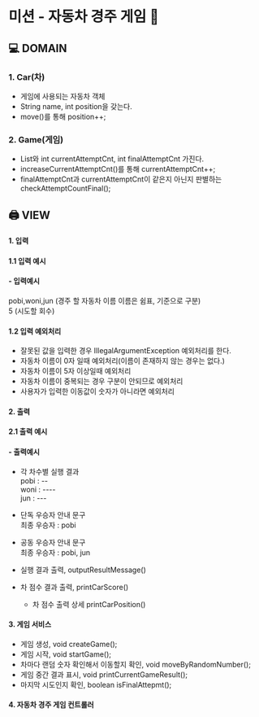# 미션 - 자동차 경주 게임 🚓

## 💻 DOMAIN

### 1. Car(차)

- 게임에 사용되는 자동차 객체
- String name, int position을 갖는다.
- move()를 통해 position++;

### 2. Game(게임)

- List<Car>와 int currentAttemptCnt, int finalAttemptCnt 가진다.
- increaseCurrentAttemptCnt()를 통해 currentAttemptCnt++;
- finalAttemptCnt과 currentAttemptCnt이 같은지 아닌지 판별하는 checkAttemptCountFinal();

## 🖨️ VIEW

#### 1. 입력

#### 1.1 입력 예시

#### - 입력예시

pobi,woni,jun  (경주 할 자동차 이름 이름은 쉼표, 기준으로 구분)  
5 (시도할 회수)

#### 1.2 입력 예외처리

- 잘못된 값을 입력한 경우 IllegalArgumentException 예외처리를 한다.
- 자동차 이름이 0자 일때 예외처리(이름이 존재하지 않는 경우는 없다.)
- 자동차 이름이 5자 이상일때 예외처리
- 자동차 이름이 중복되는 경우 구분이 안되므로 예외처리
- 사용자가 입력한 이동값이 숫자가 아니라면 예외처리

#### 2. 출력

#### 2.1 출력 예시

#### - 출력예시

- 각 차수별 실행 결과  
  pobi : --  
  woni : ----  
  jun : ---
- 단독 우승자 안내 문구  
  최종 우승자 : pobi

- 공동 우승자 안내 문구  
  최종 우승자 : pobi, jun


- 실행 결과 출력, outputResultMessage()
- 차 점수 결과 출력, printCarScore()
    - 차 점수 출력 상세 printCarPosition()

#### 3. 게임 서비스

- 게임 생성, void createGame();
- 게임 시작, void startGame();
- 차마다 랜덤 숫자 확인해서 이동할지 확인, void moveByRandomNumber();
- 게임 중간 결과 표시, void printCurrentGameResult();
- 마지막 시도인지 확인, boolean isFinalAttepmt();

#### 4. 자동차 경주 게임 컨트롤러


